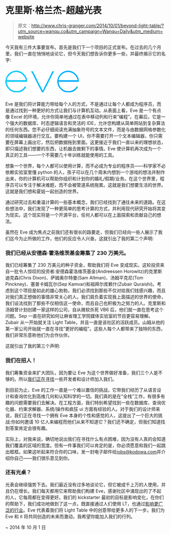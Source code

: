 # 克里斯·格兰杰-超越光表

> 原文：<http://www.chris-granger.com/2014/10/01/beyond-light-table/?utm_source=wanqu.co&utm_campaign=Wanqu+Daily&utm_medium=website>

今天我有三件大事要宣布。首先是我们下一个项目的正式宣布。在过去的几个月里，我们一直在悄悄地谈论它，但今天我们想告诉你更多一些，并最终揭示它的名字:

![eve](img/0df186ff0250dc733655a9b9cf89b93d.png)

Eve 是我们将计算能力带给每个人的方式，不是通过让每个人都成为程序员，而是通过找到一种更好的方式让我们与计算机互动。从表面上看，Eve 是一个有点像 Excel 的环境，允许你简单地通过在表中移动列和行来“编程”。在幕后，它是一个强大的数据库、时态逻辑语言和灵活的 IDE，允许您构建从简单网站到复杂算法的任何东西。您不必仔细阅读充满抽象符号的文本文件，而是与由数据网格参数化的领域编辑器进行交互。要构建一个 UI，你不需要打开一个文本编辑器，你只需要在屏幕上画出它，然后把数据拖到里面。这更接近于我们一直以来的理想状态，即只描述我们想要的东西，让机器去做剩下的事情。Eve 使计算机再次成为一个真正的工具——一个不需要几十年训练就能使用的工具。

想象一个世界，每个人都可以使用计算，而不必成为专业的程序员——科学家不必依赖实验室里懂 python 的人，孩子可以在几个周末内想到一个游戏的想法并制作出来，你的计算机可以帮助你组织和计划你的婚礼/假期/业务。在这个世界里，程序员可以专注于解决难题，而不会被管道系统拖累。这就是我们想要生活的世界。这就是我们想和夏娃一起创造的世界。

通过研究过去和重温计算的一些基本概念，我们已经找到了通往未来的道路。在这些想法中，我们发现了一种更简单的思考计算的方式，并利用现代研究开始将其变为现实。这个现实将是一个开源平台，任何人都可以在上面探索和贡献自己的想法。

虽然在 Eve 成为焦点之前我们还有很长的路要走，但我们已经向一些人展示了我们迄今为止所做的工作，他们的反应令人兴奋。这就引出了我的第二个声明:

### 我们已经从安德森·霍洛维茨基金筹集了 230 万美元。

我们已经筹集了 230 万美元的种子资金，帮助我们将 Eve 变成现实。这轮投资来自一批令人惊叹的投资者:安德森霍洛维茨基金(Andreessen Horowitz)的克里斯迪克森(Chris Dixon)、萨姆奥尔特曼(Sam Altman)、汤姆平克尼(Tom Pinckney)、塞普卡姆瓦尔(Sep Kamvar)和祖拜尔库赖什(Zubair Quraishi)。考虑到这个项目是如此的雄心勃勃，我们必须找到那些不仅对给我们钱感兴趣，而且对我们真正想做的事情非常关心的人。我们肩负着实现我上面描述的世界的使命，我们设法找到了那些不仅相信这一使命，而且自己也积极为之努力的人。克里斯和汤姆曾计划创建一家这样的公司，自从微软杀死 VB6 后，他们就一直在思考这个问题。Sep 一直在研究如何让麻省理工学院媒体实验室的节目更容易理解。Zubair 从一开始就关注 Light Table，并且一直是该社区的活跃成员。山姆从他的第一家公司开始就一直在寻找“更好的编程”。这些人每个人都带来了独特的东西，我们非常乐意称他们为合作伙伴。

这就引出了我的第三个声明:

### 我们在招人！

我们筹集资金来扩大团队，因为要让 Eve 为这个世界做好准备，我们三个人是不够的。所以[我们正在寻找](http://www.lighttable.com/hiring)一些开发者和设计师加入我们。

到目前为止，Eve 的工作一直是一个难以置信的挑战，它带我们经历了从语言设计和查询优化到高维几何和认知科学的一切。我们真的是在“全栈”工作，有很多有趣的问题需要我们去解决。在工程方面，我们特别希望找到一些在数据库、查询优化器、约束求解器、系统/操作和疯狂 ui 方面有经验的人。对于我们的设计师来说，我们正在寻找一个拥有 Eve 本身的个性和感觉的人，这提出了一个巨大的挑战:你如何邀请 10 亿人来编程而他们从来不知道它？我们还不确定，但我们知道找到答案肯定会很有趣。

实际上，对我来说，确切地说出我们在寻找什么有点困难，因为没有人真的会知道我们覆盖的区域的宽度。但有一件事我们可以肯定的是，你必须愿意和我们一起跳出框框。如果这听起来符合你的口味，发一封电子邮件给[jobs@kodowa.com](mailto:jobs@kodowa.com)并介绍你自己——我们很乐意见到你。

### 还有光桌？

光表会继续强势下去。我们最近没有过多地谈论它，但它被成千上万的人使用，并且仍在增长。我们每天都用它来帮助我们构建 Eve，感谢社区中涌现出的了不起的人，它每周都在变得更好。我们的 kickstarter 最初的目标是影响变化，在你们的帮助下，我们成功地做到了这一点，既直接通过人们使用 LT，也通过[影响更广泛的行业](http://www.lighttable.com/2014/06/10/light-table-and-apples-swift/)。Eve 代表着我们将 Light Table 中的创意带给更多人的下一步。我们为 Eve 和 it 将共同创造的未来而激动，我希望你能加入我们的行列。

~ 2014 年 10 月 1 日